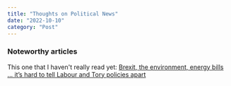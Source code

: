 ```yaml
---
title: "Thoughts on Political News"
date: "2022-10-10"
category: "Post"
---
```


### Noteworthy articles

This one that I haven't really read yet: [Brexit, the environment, energy bills … it’s hard to tell Labour and Tory policies apart](https://www.theguardian.com/commentisfree/2023/jun/01/brexit-labour-tory-policies-rachel-reeves-jeremy-hunt)
